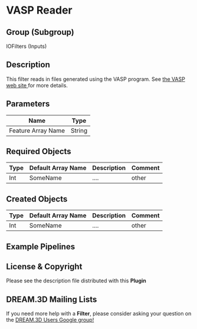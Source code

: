 VASP Reader
=====

## Group (Subgroup) ##

IOFilters (Inputs)


## Description ##

This filter reads in files generated using the VASP program. See [the VASP web site ](http://www.vasp.at) for more details.

## Parameters ##

| Name             | Type |
|------------------|------|
| Feature Array Name | String |

## Required Objects ##

| Type | Default Array Name | Description | Comment |
|------|--------------------|-------------|---------|
| Int  | SomeName           | ....        | other   |


## Created Objects ##

| Type | Default Array Name | Description | Comment |
|------|--------------------|-------------|---------|
| Int  | SomeName           | ....        | other   |


## Example Pipelines ##



## License & Copyright ##

Please see the description file distributed with this **Plugin**

## DREAM.3D Mailing Lists ##

If you need more help with a **Filter**, please consider asking your question on the [DREAM.3D Users Google group!](https://groups.google.com/forum/?hl=en#!forum/dream3d-users)

